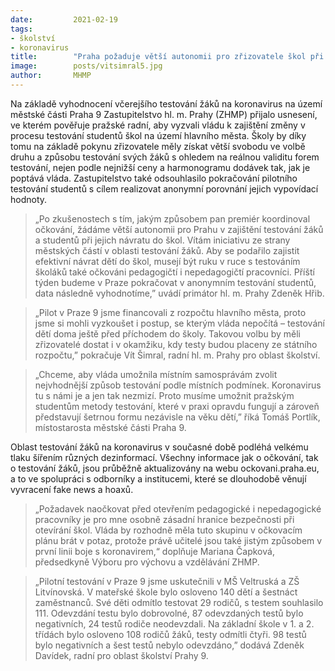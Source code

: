 ```yaml
---
date:         2021-02-19
tags:         
- školství
- koronavirus
title:        "Praha požaduje větší autonomii pro zřizovatele škol při testování žáků a studentů na koronavirus"
image: 	      posts/vitsimral5.jpg
author:       MHMP
---
```


Na základě vyhodnocení včerejšího testování žáků na koronavirus na území městské části Praha 9 Zastupitelstvo hl. m. Prahy (ZHMP) přijalo usnesení, ve kterém pověřuje pražské radní, aby vyzvali vládu k zajištění změny v procesu testování studentů škol na území hlavního města. Školy by díky tomu na základě pokynu zřizovatele měly získat větší svobodu ve volbě druhu a způsobu testování svých žáků s ohledem na reálnou validitu forem testování, nejen podle nejnižší ceny a harmonogramu dodávek tak, jak je poptává vláda. Zastupitelstvo také odsouhlasilo pokračování pilotního testování studentů s cílem realizovat anonymní porovnání jejich vypovídací hodnoty.

> „Po zkušenostech s tím, jakým způsobem pan premiér koordinoval očkování, žádáme větší autonomii pro Prahu v zajištění testování žáků a studentů při jejich návratu do škol. Vítám iniciativu ze strany městských částí v oblasti testování žáků. Aby se podařilo zajistit efektivní návrat dětí do škol, musejí být ruku v ruce s testováním školáků také očkováni pedagogičtí i nepedagogičtí pracovníci. Příští týden budeme v Praze pokračovat v anonymním testování studentů, data následně vyhodnotíme,” uvádí primátor hl. m. Prahy Zdeněk Hřib.

> „Pilot v Praze 9 jsme financovali z rozpočtu hlavního města, proto jsme si mohli vyzkoušet i postup, se kterým vláda nepočítá – testování dětí doma ještě před příchodem do školy. Takovou volbu by měli zřizovatelé dostat i v okamžiku, kdy testy budou placeny ze státního rozpočtu,” pokračuje Vít Šimral, radní hl. m. Prahy pro oblast školství.

> „Chceme, aby vláda umožnila místním samosprávám zvolit nejvhodnější způsob testování podle místních podmínek. Koronavirus tu s námi je a jen tak nezmizí. Proto musíme umožnit pražským studentům metody testování, které v praxi opravdu fungují a zároveň představují šetrnou formu nezávisle na věku dětí,” říká Tomáš Portlík, místostarosta městské části Praha 9.

Oblast testování žáků na koronavirus v současné době podléhá velkému tlaku šířením různých dezinformací. Všechny informace jak o očkování, tak o testování žáků, jsou průběžně aktualizovány na webu ockovani.praha.eu, a to ve spolupráci s odborníky a institucemi, které se dlouhodobě věnují vyvracení fake news a hoaxů.

> „Požadavek naočkovat před otevřením pedagogické i nepedagogické pracovníky je pro mne osobně zásadní hranice bezpečnosti při otevírání škol. Vláda by rozhodně měla tuto skupinu v očkovacím plánu brát v potaz, protože právě učitelé jsou také jistým způsobem v první linii boje s koronavirem,“ doplňuje Mariana Čapková, předsedkyně Výboru pro výchovu a vzdělávání ZHMP.

> „Pilotní testování v Praze 9 jsme uskutečnili v MŠ Veltruská a ZŠ Litvínovská. V mateřské škole bylo osloveno 140 dětí a šestnáct zaměstnanců. Své děti odmítlo testovat 29 rodičů, s testem souhlasilo 111. Odevzdání testu bylo dobrovolné, 87 odevzdaných testů bylo negativních, 24 testů rodiče neodevzdali. Na základní škole v 1. a 2. třídách bylo osloveno 108 rodičů žáků, testy odmítli čtyři. 98 testů bylo negativních a šest testů nebylo odevzdáno,” dodává Zdeněk Davídek, radní pro oblast školství Prahy 9.
